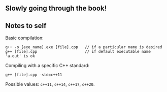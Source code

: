 ## Slowly going through the book!

## Notes to self

Basic compilation:
```
g++ -o [exe_name].exe [file].cpp   // if a particular name is desired
g++ [file].cpp                     // if default executable name 'a.out' is ok
```

Compiling with a specific C++ standard:
```
g++ [file].cpp -std=c++11
```
Possible values: `c++11`, `c++14`, `c++17`, `c++20`.